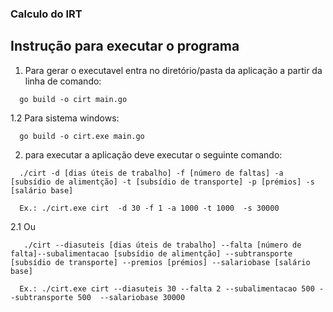 
### Calculo do IRT
## Instrução para executar o programa 

1. Para gerar o  executavel entra no diretório/pasta da aplicação a partir da linha de comando: 

```
  go build -o cirt main.go
```   

1.2 Para sistema windows:

```
  go build -o cirt.exe main.go
```

2. para executar a aplicação deve executar o seguinte comando:

```
  ./cirt -d [dias úteis de trabalho] -f [número de faltas] -a [subsídio de alimentção] -t [subsídio de transporte] -p [prémios] -s [salário base]
```

```
  Ex.: ./cirt.exe cirt  -d 30 -f 1 -a 1000 -t 1000  -s 30000
```
2.1 Ou

```
   ./cirt --diasuteis [dias úteis de trabalho] --falta [número de falta]--subalimentacao [subsídio de alimentção] --subtransporte [subsídio de transporte] --premios [prémios] --salariobase [salário base]
```

```
  Ex.: ./cirt.exe cirt --diasuteis 30 --falta 2 --subalimentacao 500 --subtransporte 500  --salariobase 30000
```
